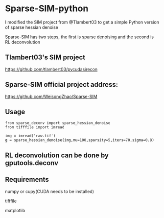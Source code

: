 # Sparse-SIM-python
I modified the SIM project from @Tlambert03 to get a simple Python version of sparse hessian denoise

Sparse-SIM has two steps, the first is sparse denoising and the second is RL deconvolution
## Tlambert03's SIM project
https://github.com/tlambert03/pycudasirecon
## Sparse-SIM official project address:
https://github.com/WeisongZhao/Sparse-SIM

## Usage
```
from sparse_deconv import sparse_hessian_denoise
from tifffile import imread

img = imread('raw.tif')
g = sparse_hessian_denoise(img,mu=100,sparsity=5,iters=70,sigma=0.8)
```
## RL deconvolution can be done by gputools.deconv
## Requirements

numpy or cupy(CUDA needs to be installed)

tifffile

matplotlib

